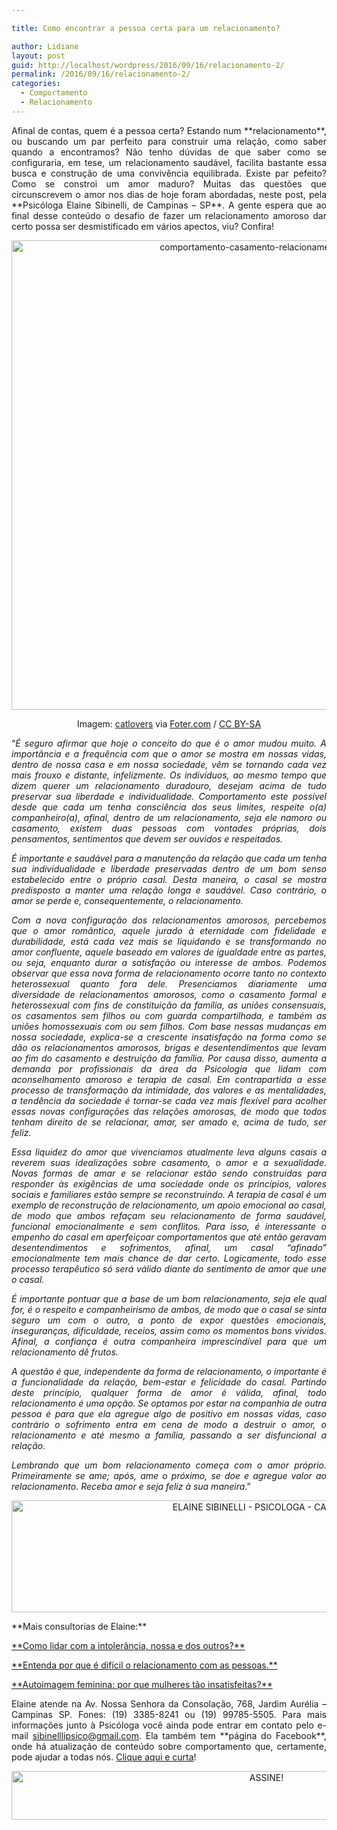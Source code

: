 ```yaml
---

title: Como encontrar a pessoa certa para um relacionamento?

author: Lidiane
layout: post
guid: http://localhost/wordpress/2016/09/16/relacionamento-2/
permalink: /2016/09/16/relacionamento-2/
categories:
  - Comportamento
  - Relacionamento
---
```

<p align="justify">
  Afinal de contas, quem é a pessoa certa? Estando num **relacionamento**, ou buscando um par perfeito para construir uma relação, como saber quando a encontramos? Não tenho dúvidas de que saber como se configuraria, em tese, um relacionamento saudável, facilita bastante essa busca e construção de uma convivência equilibrada. Existe par pefeito? Como se constroi um amor maduro? Muitas das questões que circunscrevem o amor nos dias de hoje foram abordadas, neste post, pela **Psicóloga Elaine Sibinelli, de Campinas – SP**. A gente espera que ao final desse conteúdo o desafio de fazer um relacionamento amoroso dar certo possa ser desmistificado em vários apectos, viu? Confira!
</p>

<p align="center">
  <img class="alignnone size-full wp-image-12943" src="http://www.trololodemulher.com.br/blog/wp-content/uploads/2016/09/COMPORTAMENTO-CASAMENTO-RELACIONAMENTO.jpg" alt="comportamento-casamento-relacionamento" width="751" height="751" />
</p>

<p align="center">
  Imagem: <a href="http://www.flickr.com/photos/90389546@N00/" target="_blank">catlovers</a> via <a href="http://foter.com/" target="_blank">Foter.com</a> / <a href="http://creativecommons.org/licenses/by-sa/2.0/" target="_blank">CC BY-SA</a>
</p>

<p align="justify">
  “<em>É seguro afirmar que hoje o conceito do que é o amor mudou muito. A importância e a frequência com que o amor se mostra em nossas vidas, dentro de nossa casa e em nossa sociedade, vêm se tornando cada vez mais frouxo e distante, infelizmente. Os indivíduos, ao mesmo tempo que dizem querer um relacionamento duradouro, desejam acima de tudo preservar sua liberdade e individualidade. Comportamento este possível desde que cada um tenha consciência dos seus limites, respeite o(a) companheiro(a), afinal, dentro de um relacionamento, seja ele namoro ou casamento, existem duas pessoas com vontades próprias, dois pensamentos, sentimentos que devem ser ouvidos e respeitados. </em>
</p>

<p align="justify">
  <em>É importante e saudável para a manutenção da relação que cada um tenha sua individualidade e liberdade preservadas dentro de um bom senso estabelecido entre o próprio casal. Desta maneira, o casal se mostra predisposto a manter uma relação longa e saudável. Caso contrário, o amor se perde e, consequentemente, o relacionamento.</em>
</p>

<p align="justify">
  <em>Com a nova configuração dos relacionamentos amorosos, percebemos que o amor romântico, aquele jurado à eternidade com fidelidade e durabilidade, está cada vez mais se liquidando e se transformando no amor confluente, aquele baseado em valores de igualdade entre as partes, ou seja, enquanto durar a satisfação ou interesse de ambos. Podemos observar que essa nova forma de relacionamento ocorre tanto no contexto heterossexual quanto fora dele. Presenciamos diariamente uma diversidade de relacionamentos amorosos, como o casamento formal e heterossexual com fins de constituição da família, as uniões consensuais, os casamentos sem filhos ou com guarda compartilhada, e também as uniões homossexuais com ou sem filhos. Com base nessas mudanças em nossa sociedade, explica-se a crescente insatisfação na forma como se dão os relacionamentos amorosos, brigas e desentendimentos que levam ao fim do casamento e destruição da família. Por causa disso, aumenta a demanda por profissionais da área da Psicologia que lidam com aconselhamento amoroso e terapia de casal. Em contrapartida a esse processo de transformação da intimidade, dos valores e as mentalidades, a tendência da sociedade é tornar-se cada vez mais flexível para acolher essas novas configurações das relações amorosas, de modo que todos tenham direito de se relacionar, amar, ser amado e, acima de tudo, ser feliz.</em>
</p>

<p align="justify">
  <em>Essa liquidez do amor que vivenciamos atualmente leva alguns casais a reverem suas idealizações sobre casamento, o amor e a sexualidade. Novas formas de amar e se relacionar estão sendo construídas para responder às exigências de uma sociedade onde os princípios, valores sociais e familiares estão sempre se reconstruindo. A terapia de casal é um exemplo de reconstrução de relacionamento, um apoio emocional ao casal, de modo que ambos refaçam seu relacionamento de forma saudável, funcional emocionalmente e sem conflitos. Para isso, é interessante o empenho do casal em aperfeiçoar comportamentos que até então geravam desentendimentos e sofrimentos, afinal, um casal “afinado” emocionalmente tem mais chance de dar certo. Logicamente, todo esse processo terapêutico só será válido diante do sentimento de amor que une o casal.</em>
</p>

<p align="justify">
  <em>É importante pontuar que a base de um bom relacionamento, seja ele qual for, é o respeito e companheirismo de ambos, de modo que o casal se sinta seguro um com o outro, a ponto de expor questões emocionais, inseguranças, dificuldade, receios, assim como os momentos bons vividos. Afinal, a confiança é outra companheira imprescindível para que um relacionamento dê frutos.</em>
</p>

<p align="justify">
  <em>A questão é que, independente da forma de relacionamento, o importante é a funcionalidade da relação, bem-estar e felicidade do casal. Partindo deste princípio, qualquer forma de amor é válida, afinal, todo relacionamento é uma opção. Se optamos por estar na companhia de outra pessoa é para que ela agregue algo de positivo em nossas vidas, caso contrário o sofrimento entra em cena de modo a destruir o amor, o relacionamento e até mesmo a família, passando a ser disfuncional a relação.</em>
</p>

<p align="justify">
  <em>Lembrando que um bom relacionamento começa com o amor próprio. Primeiramente se ame; após, ame o próximo, se doe e agregue valor ao relacionamento. Receba amor e seja feliz à sua maneira</em>.”
</p>

<p align="center">
  <img class="alignnone size-full wp-image-12109" src="http://www.trololodemulher.com.br/blog/wp-content/uploads/2016/03/ELAINE-SIBINELLI-PSICOLOGA-CAMPINAS.jpg" alt="ELAINE SIBINELLI - PSICOLOGA - CAMPINAS" width="800" height="179" />
</p>

<p align="justify">
  **Mais consultorias de Elaine:**
</p>

<p align="justify">
  <a href="http://www.trololodemulher.com.br/2016/08/12/intolerancia/" target="_blank">**Como lidar com a intolerância, nossa e dos outros?**</a>
</p>

<p align="justify">
  <a href="http://www.trololodemulher.com.br/2016/05/13/relacionamento-com-as-pessoas/" target="_blank">**Entenda por que é difícil o relacionamento com as pessoas.**</a>
</p>

<p align="justify">
  <a href="http://www.trololodemulher.com.br/2016/03/11/autoimagem-feminina/" target="_blank">**Autoimagem feminina: por que mulheres tão insatisfeitas?**</a>
</p>

<p align="justify">
  Elaine atende na Av. Nossa Senhora da Consolação, 768, Jardim Aurélia – Campinas SP. Fones: (19) 3385-8241 ou (19) 99785-5505. Para mais informações junto à Psicóloga você ainda pode entrar em contato pelo e-mail <a href="mailto:sibinelllipsico@gmail.com">sibinelllipsico@gmail.com</a>. Ela também tem **página do Facebook**, onde há atualização de conteúdo sobre comportamento que, certamente, pode ajudar a todas nós. <a href="https://www.facebook.com/ElaineSibinelliPsicologaClinica/timeline" target="_blank">Clique aqui e curta</a>!
</p>

<p align="center">
  <a href="http://feedburner.google.com/fb/a/mailverify?uri=blogBichaFemea&loc=en_US" target="_blank"><img class="alignnone size-full wp-image-10439" src="http://www.trololodemulher.com.br/blog/wp-content/uploads/2014/09/ASSINE.png" alt="ASSINE!" width="800" height="78" /></a>
</p>

<p align="justify">